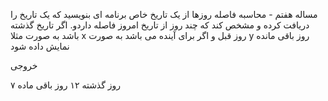 مساله هفتم - محاسبه فاصله روزها از یک تاریخ خاص
برنامه ای بنویسید که یک تاریخ را دریافت کرده و مشخص کند که چند روز از تاریخ امروز فاصله داردو. اگر تاریخ گذشته باشد به صورت مثلا x روز قبل و اگر برای آینده می باشد به صورت y روز باقی مانده نمایش داده شود

خروجی

۷ روز گذشته
۱۲ روز باقی ماده
